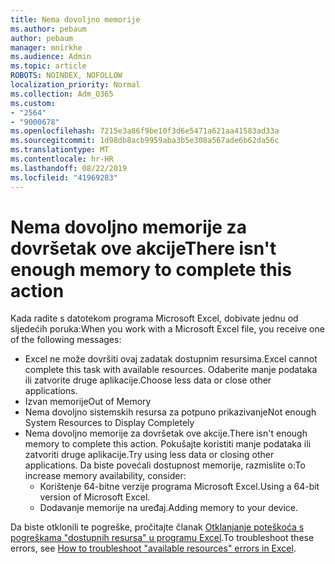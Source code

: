 ```yaml
---
title: Nema dovoljno memorije
ms.author: pebaum
author: pebaum
manager: mnirkhe
ms.audience: Admin
ms.topic: article
ROBOTS: NOINDEX, NOFOLLOW
localization_priority: Normal
ms.collection: Adm_O365
ms.custom:
- "2564"
- "9000678"
ms.openlocfilehash: 7215e3a86f9be10f3d6e5471a621aa41583ad33a
ms.sourcegitcommit: 1d98db8acb9959aba3b5e308a567ade6b62da56c
ms.translationtype: MT
ms.contentlocale: hr-HR
ms.lasthandoff: 08/22/2019
ms.locfileid: "41969283"
---
```

# <a name="there-isnt-enough-memory-to-complete-this-action"></a><span data-ttu-id="ce81d-102">Nema dovoljno memorije za dovršetak ove akcije</span><span class="sxs-lookup"><span data-stu-id="ce81d-102">There isn't enough memory to complete this action</span></span>

<span data-ttu-id="ce81d-103">Kada radite s datotekom programa Microsoft Excel, dobivate jednu od sljedećih poruka:</span><span class="sxs-lookup"><span data-stu-id="ce81d-103">When you work with a Microsoft Excel file, you receive one of the following messages:</span></span>

- <span data-ttu-id="ce81d-104">Excel ne može dovršiti ovaj zadatak dostupnim resursima.</span><span class="sxs-lookup"><span data-stu-id="ce81d-104">Excel cannot complete this task with available resources.</span></span> <span data-ttu-id="ce81d-105">Odaberite manje podataka ili zatvorite druge aplikacije.</span><span class="sxs-lookup"><span data-stu-id="ce81d-105">Choose less data or close other applications.</span></span>
- <span data-ttu-id="ce81d-106">Izvan memorije</span><span class="sxs-lookup"><span data-stu-id="ce81d-106">Out of Memory</span></span>
- <span data-ttu-id="ce81d-107">Nema dovoljno sistemskih resursa za potpuno prikazivanje</span><span class="sxs-lookup"><span data-stu-id="ce81d-107">Not enough System Resources to Display Completely</span></span>
- <span data-ttu-id="ce81d-108">Nema dovoljno memorije za dovršetak ove akcije.</span><span class="sxs-lookup"><span data-stu-id="ce81d-108">There isn't enough memory to complete this action.</span></span> <span data-ttu-id="ce81d-109">Pokušajte koristiti manje podataka ili zatvoriti druge aplikacije.</span><span class="sxs-lookup"><span data-stu-id="ce81d-109">Try using less data or closing other applications.</span></span> <span data-ttu-id="ce81d-110">Da biste povećali dostupnost memorije, razmislite o:</span><span class="sxs-lookup"><span data-stu-id="ce81d-110">To increase memory availability, consider:</span></span> 
    - <span data-ttu-id="ce81d-111">Korištenje 64-bitne verzije programa Microsoft Excel.</span><span class="sxs-lookup"><span data-stu-id="ce81d-111">Using a 64-bit version of Microsoft Excel.</span></span>
    - <span data-ttu-id="ce81d-112">Dodavanje memorije na uređaj.</span><span class="sxs-lookup"><span data-stu-id="ce81d-112">Adding memory to your device.</span></span>

<span data-ttu-id="ce81d-113">Da biste otklonili te pogreške, pročitajte članak [Otklanjanje poteškoća s pogreškama "dostupnih resursa" u programu Excel](https://docs.microsoft.com/office/troubleshoot/excel/available-resources-errors).</span><span class="sxs-lookup"><span data-stu-id="ce81d-113">To troubleshoot these errors, see [How to troubleshoot "available resources" errors in Excel](https://docs.microsoft.com/office/troubleshoot/excel/available-resources-errors).</span></span>